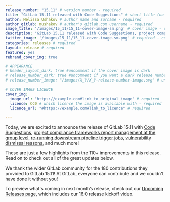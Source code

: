 ```yaml
---
release_number: "15.11" # version number - required
title: "GitLab 15.11 released with Code Suggestions" # short title (no longer than 62 characters) - required
author: Melissa Ushakov # author name and surname - required
author_gitlab: mushakov # author's gitlab.com username - required
image_title: '/images/15_11/15_11-cover-image-sm.png' # cover image - required
description: "GitLab 15.11 released with Code Suggestions, project compliance frameworks report management at the group level, re-running downstream pipeline trigger jobs, vulnerability dismissal reasons, and much more!" # short description - required
twitter_image: '/images/15_11/15_11-cover-image-sm.png' # required - copy URL from image title section above
categories: releases # required
layout: release # required
featured: yes
rebrand_cover_img: true

# APPEARANCE
# header_layout_dark: true #uncomment if the cover image is dark
# release_number_dark: true #uncomment if you want a dark release number
# release_number_image: "/images/X_Y/X_Y-release-number-image.svg" # uncomment if you want a svg image to replace the release number that normally overlays the background image

# COVER IMAGE LICENCE
cover_img:
  image_url: "https://example.com#link_to_original_image" # required
  licence: CC0 # which licence the image is available with - required
  licence_url: "#https://example.com#link_to_licence" # required

---
```


<!--
This is the release blog post file. Add here the introduction only.
All remaining content goes into data/release-posts/.

**Use the merge request template "Release-Post", and please set the calendar due
date for each stage (general contributions, review).**

Read through the Release Posts Handbook for more information:
https://about.gitlab.com/handbook/marketing/blog/release-posts/#introduction
-->

Today, we are excited to announce the release of GitLab 15.11 with [Code Suggestions](#code-suggestions-for-ultimate--premium-users), [project compliance frameworks report management at the group level](#manage-project-compliance-frameworks-report-at-group-level), [re-running downstream pipeline trigger jobs](#rerun-downstream-pipeline-trigger-jobs), [vulnerability dismissal reasons](#vulnerability-dismissal-reasons), and much more!

These are just a few highlights from the 110+ improvements in this release. Read on to check out all of the great updates below.

We thank the wider GitLab community for the 180 contributions they provided to GitLab 15.11! At GitLab, everyone can contribute and we couldn't have done it without you!

To preview what's coming in next month’s release, check out our [Upcoming Releases page](/direction/kickoff/), which includes our 16.0 release kickoff video.
